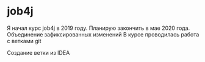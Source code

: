 # job4j

Я начал курс job4j в 2019 году. Планирую закончить
в мае 2020 года. 
Объединение зафиксированных изменений
В курсе проводилась работа с ветками git

Cоздание ветки из IDEA